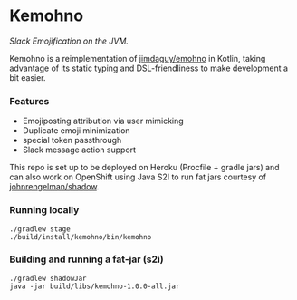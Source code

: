 Kemohno
=======
_Slack Emojification on the JVM._

Kemohno is a reimplementation of [jimdaguy/emohno](https://github.com/JimDaGuy/emojispell)
in Kotlin, taking advantage of its static typing and DSL-friendliness to make development 
a bit easier.

### Features

- Emojiposting attribution via user mimicking
- Duplicate emoji minimization
- special token passthrough
- Slack message action support

This repo is set up to be deployed on Heroku (Procfile + gradle jars) and can also work on OpenShift using Java S2I to
run fat jars courtesy of [johnrengelman/shadow](https://github.com/johnrengelman/shadow).

### Running locally

```shell
./gradlew stage
./build/install/kemohno/bin/kemohno
```

### Building and running a fat-jar (s2i)
```shell
./gradlew shadowJar
java -jar build/libs/kemohno-1.0.0-all.jar
```
